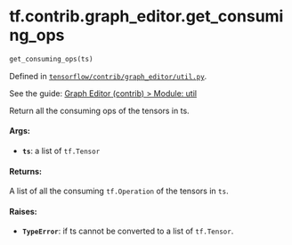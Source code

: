 <div itemscope itemtype="http://developers.google.com/ReferenceObject">
<meta itemprop="name" content="tf.contrib.graph_editor.get_consuming_ops" />
</div>

# tf.contrib.graph_editor.get_consuming_ops

``` python
get_consuming_ops(ts)
```



Defined in [`tensorflow/contrib/graph_editor/util.py`](https://www.tensorflow.org/code/tensorflow/contrib/graph_editor/util.py).

See the guide: [Graph Editor (contrib) > Module: util](../../../../../api_guides/python/contrib.graph_editor.md#Module_util)

Return all the consuming ops of the tensors in ts.

#### Args:

* <b>`ts`</b>: a list of `tf.Tensor`

#### Returns:

  A list of all the consuming `tf.Operation` of the tensors in `ts`.

#### Raises:

* <b>`TypeError`</b>: if ts cannot be converted to a list of `tf.Tensor`.